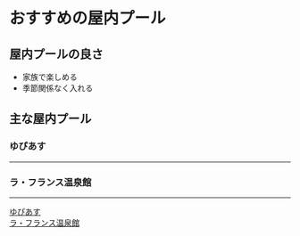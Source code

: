 # おすすめの屋内プール
## 屋内プールの良さ
- 家族で楽しめる
- 季節関係なく入れる
## 主な屋内プール
### ゆぴあす
***
### ラ・フランス温泉館
***
[ゆぴあす](./hoge.md)  
[ラ・フランス温泉館](./fuga.md)